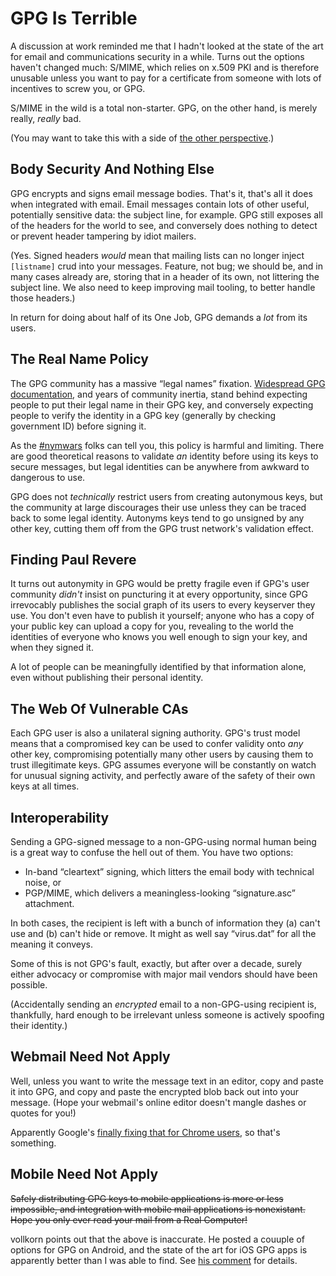 # GPG Is Terrible

A discussion at work reminded me that I hadn't looked at the state of the art
for email and communications security in a while. Turns out the options
haven't changed much: S/MIME, which relies on x.509 PKI and is therefore
unusable unless you want to pay for a certificate from someone with lots of
incentives to screw you, or GPG.

S/MIME in the wild is a total non-starter. GPG, on the other hand, is merely
really, _really_ bad.

(You may want to take this with a side of [the other perspective](cool).)

## Body Security And Nothing Else

GPG encrypts and signs email message bodies. That's it, that's all it does
when integrated with email. Email messages contain lots of other useful,
potentially sensitive data: the subject line, for example. GPG still exposes
all of the headers for the world to see, and conversely does nothing to
detect or prevent header tampering by idiot mailers.

(Yes. Signed headers _would_ mean that mailing lists can no longer inject
`[listname]` crud into your messages. Feature, not bug; we should be, and in
many cases already are, storing that in a header of its own, not littering
the subject line. We also need to keep improving mail tooling, to better
handle those headers.)

In return for doing about half of its One Job, GPG demands a _lot_ from its
users.

## The Real Name Policy

The GPG community has a massive “legal names” fixation. [Widespread GPG
documentation](http://cryptnet.net/fdp/crypto/keysigning_party/en/extra/signing_policy.html),
and years of community inertia, stand behind expecting people to put their
legal name in their GPG key, and conversely expecting people to verify the
identity in a GPG key (generally by checking government ID) before signing it.

As the [#nymwars](http://www.jwz.org/blog/2011/08/nym-wars/) folks can tell
you, this policy is harmful and limiting. There are good theoretical reasons
to validate _an_ identity before using its keys to secure messages, but legal
identities can be anywhere from awkward to dangerous to use.

GPG does not _technically_ restrict users from creating autonymous keys, but
the community at large discourages their use unless they can be traced back
to some legal identity. Autonyms keys tend to go unsigned by any other key,
cutting them off from the GPG trust network's validation effect.

## Finding Paul Revere

It turns out autonymity in GPG would be pretty fragile even if GPG's user
community _didn't_ insist on puncturing it at every opportunity, since GPG
irrevocably publishes the social graph of its users to every keyserver they
use. You don't even have to publish it yourself; anyone who has a copy of
your public key can upload a copy for you, revealing to the world the
identities of everyone who knows you well enough to sign your key, and when
they signed it.

A lot of people can be meaningfully identified by that information alone,
even without publishing their personal identity.

## The Web Of Vulnerable CAs

Each GPG user is also a unilateral signing authority. GPG's trust model means
that a compromised key can be used to confer validity onto _any_ other key,
compromising potentially many other users by causing them to trust
illegitimate keys. GPG assumes everyone will be constantly on watch for
unusual signing activity, and perfectly aware of the safety of their own keys
at all times.

## Interoperability

Sending a GPG-signed message to a non-GPG-using normal human being is a great
way to confuse the hell out of them. You have two options:

* In-band “cleartext” signing, which litters the email body with technical
  noise, or
* PGP/MIME, which delivers a meaningless-looking “signature.asc” attachment.

In both cases, the recipient is left with a bunch of information they (a)
can't use and (b) can't hide or remove. It might as well say “virus.dat” for
all the meaning it conveys.

Some of this is not GPG's fault, exactly, but after over a decade, surely
either advocacy or compromise with major mail vendors should have been
possible.

(Accidentally sending an _encrypted_ email to a non-GPG-using recipient is,
thankfully, hard enough to be irrelevant unless someone is actively spoofing
their identity.)

## Webmail Need Not Apply

Well, unless you want to write the message text in an editor, copy and paste
it into GPG, and copy and paste the encrypted blob back out into your
message. (Hope your webmail's online editor doesn't mangle dashes or quotes
for you!)

Apparently Google's [finally fixing that for Chrome
users](https://code.google.com/p/end-to-end/), so that's something.

## Mobile Need Not Apply

<del>Safely distributing GPG keys to mobile applications is more or less
impossible, and integration with mobile mail applications is nonexistant.
Hope you only ever read your mail from a Real Computer!</del>

vollkorn points out that the above is inaccurate. He posted a couuple of
options for GPG on Android, and the state of the art for iOS GPG apps is
apparently better than I was able to find. See [his
comment](#comment-1422227740) for details.
